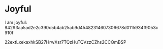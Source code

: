 # Joyful

I am joyful: 84293aa5ad2e2c390c5b4ab25ab9d45482314607306678d0115934f9053c910f


22extLxekaxhkSB27HrwXsr7TQzHuTQVzzCZhs2CCQmBSP